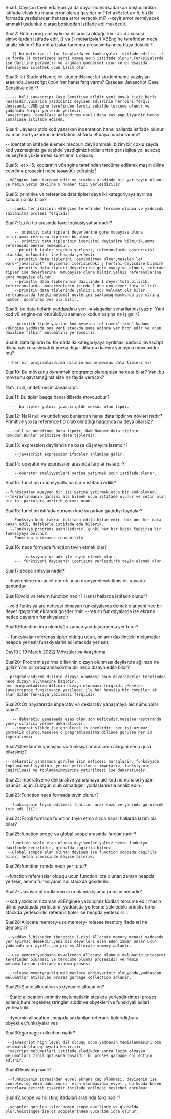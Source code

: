 Sual1: Dəyişən təyin edərkən ya da dəyər mənimsədərkən boşluqlardan istifadə etsək bu mənə error olaraq qayıdar mı? let a=5; let a= 5; bu iki formada yazılışlardan hansısa error verəcək mi?
    --xeyir error vermiyecek ammaki usdunluk olaraq bosluqdan istifade edilmekdedir.



Sual2:  Bütün proqramlaşdırma dillərində olduğu kimi Js-də xüsusi simvollardan istifadə edir. () və {} mötərizələri V8Engine tərəfindən necə analiz olunur? Bu mötərizələr tərcümə prosesində necə başa düşülür?

     --() bu moterize if for looplarda ve funksiyalar istifade edilir. if ve forda () moterizede serti yzmaq ucun istifade olunur.Funksiyalarda ise daxiline parametir ve arguman gondermek ucun ve en esasida funksiyani isletmek ucun lazim olur.



Sual3: let StudentName; let studentName; let studentname yazılışları arasında Javascript üçün hər hansı fərq varmı? Qısacası Javascript Case Sensitive dildir?

    ----- beli javascript Case Sensitive dildir.yeni boyuk kicik herfe hessasdir.yuxarida yazdiqiniz deyisen adlarinin her biri ferqli deyisendir.V8Engine terefinden ferqli sekilde tercume olunur ve yaddasda ferqli yerlerde yerlesir.
    Javascripde  camalCase adlandirma usulu daha cox populiyardir.Mende camalCase istifade edirem.



Sual4:  Javascriptdə kod yazarkən indentation hansı hallarda istifadə olunur və mən kod yazarkən indentation istifadə etməyə məcburammı?

  -- identation istifade elemek mecburi deyil ammaki bizim bir coxlu sayda kod yazmaqimiz gelecekde yazdiqimiz kodlar artan qarisiqliqa yol acacaq. ve seyfeni yuklenmesi suretlenmis olacaq.


Sual5: let x=5; kodlarının v8engine tərəfindən tərcümə edilərək maşın dilinə çevrilmə prosesini necə təsəvüür edirsiniz?

    --V8Engine kodu tercume edir ve stackda x adinda bir yer teyin olunur ve hemin yerin daxilne 5 number tipi yerlesdirilir.




Sual6:   primitive və reference data tipləri deyə iki kategoriyaya ayrılma səbəbi nə ola bilər?

      --cunki her ikisinin v8Engine terefinden tercume olunma ve yaddasda saxlanilma prosesi ferqlidir




Sual7:  bu iki tip arasında fərqli xüsusiyyətlər nədir?

        -- primitiv data tipleri deyerlerine gore muqayise oluna biler.amma referasn tiplerde bu olmur,
        -- primitiv data tiplerinin icerisini deyisdire bilmirik,amma referansda bunlar mumkundur.
        --primitib tipler stackda yerlesir, referanslarda gostericisi stackda, melumatin  ise heapda yerlesir.
        --primitiv data tiplerini  deyisdirmek olmur,meselen let word="javascript"  deyisenin icerisindeki j herfini deyisdire bilmirk
        --primitiv data tipleri deyerlerine gore muqayise olunur, referans tipler ise deyerlerine  mmuqayise oluna bilmir,yalniz referanslarina gore muqayise olunur.
        --primitiv dapa tipkerinnin daxilinde 1 deyer tuta bilirik, refereranslarda  moterezelerin icinde 1 den cox deyer tuta bilirik.
        --primitiv data tiplerinde yalniz 1 nov melumat ola biler, referanslarda ferqli melumat novlerini saxlamaq mumkundu ise string, number, undefined ves ola bilir,



Sual8:   bu data tiplərin yaddaşdakı yeri ilə əlaqədar senarilərinizi yazın. Yəni kod v8 enginə-nə ötürüldüyü zaman o kodun başına nə iş gəlir?

      -- primitib tipde yazilan kod meselen let name="ilkin" kodunu v8Engine yaddasda ona yeni stackda name adinda yer bron edir ve onun daxiline "ilkin" melumatini yerlesdirir.


Sual9:  data tiplərin bu formada iki kategoriyaya ayrılması sadəcə javascript dilinə xas xüsusiyyətdir yoxsa digər dillərdə də eyni yanaşma mövcuddur mu?

     --her bir pragramlasdirma dilinin ozune mexsus data tipleri var



Sual10:  Bu mövzunu öyrənmək proqramçı olaraq sizə nə qata bilər? Yəni bu mövzunu qavramağınız sizə nə fayda verəcək?




NaN, null, undefined in Javascript.

    

Sual11: Bu tiplər başqa hansı dillərdə mövcuddur?
 
    ----- bu tipler yalniz javascriptde mexsus olan tipdi.




Sual12: NaN null və undefined bunlardan hansı data tipdir və növləri nədir? Primitive yoxsa reference tip olub olmadığı haqqında nə deyə bilərsiz?

     ---null ve undefined data tipdir, NaN Number data tipinin novudur.Bunlar primitive data tiplerdir.


Sual13: expression deyiləndə nə başa düşməyim lazımdır?

        --javascript expression ifadeler anlamina gelir.

Sual14: operator və expression arasında fərqlər nələrdir?

        --operator emeliyyatlari yerine yetirmek ucun istifade olunur.



Sual15: function ümumiyyətlə nə üçün istifadə edilir?
 
    --funksiyalar mueyyen bir isi yerine yetirmek ucun bir kod blokudu.
    --tekrarlanmanin qarsini ala bilmek ucun istifade olunur ve cetin olan bir isi parcalara ayririb gormek ucun.



Sual15:  function istifadə etmənin kod yazarkən gətirdiyi faydalar?

      --Funksiya kodu təkrar istifadə edilə bilən edir. biz onu bir dəfə bəyan edib, dəfələrlə istifadə edə bilərik.
      --Funksiya proqramı asanlaşdırır, çünki hər bir kiçik tapşırıq bir funksiyaya bölünür.
      --Function increases readability.



Sual16:  necə formada function təyin etmək olar?

        --- funksiyani oz adi ile teyin elemek olur.
        --- funksiyani deyisenin icerisine yerlesdirib teyin elemek olur.



Sual17:scope anlayışı nədir? 

 --deyisenlere muraciet etmek ucun mueyyenlesdirilmis bir qayada-qanundur


Sual18:void və return function nədir? Hansı hallarda istifadə olunur?

  --void funksiyalara neticesi olmayan funksiyalarda demek olar,yeni hec bir deyer qaytarmir ekranda gosderirmir,
  --return funksiyalarda ise ekrana netice qaytaran funskiyalardir


Sual19:function icra olunduğu zaman yaddaşda necə yer tutur?

   -- funksiyalar referenas tipler olduqu ucun, onlarin daxilindeki melumatlar heapda yerlesir,funskiyalarin adi stackda yerlesir, 




   Day19 [ 19 March 2022]  Mövzular və Araşdırma

Sual20: Proqramlaşdırma dillərinin dizayn olunması deyiləndə ağlınıza nə gəlir? Yəni bir proqramlaşdırma dili necə dizayn edilə bilər?

    --proqramlasdirma dilinin dizayn olunmasi onun developerler terefinden nece dizayn olunmasina baqldir,
    her programladirma dilinin dizayn olunmasi ferqlidir,Meselen javascriptde funskiyanin yazilmasi ile her hansisa bir compiler c# olan dilde funksiya yazilmasi ferqlidir.



Sual20:Öz həyatınızda imperativ və deklarativ yanaşmaya aid nümunələr tapın?

       -- dekarativ yanasmada esas olan son neticedir,meselen restaranda yemey sifarisi vermek dekarativdir,
       --imperativlikde ise gorulecek is onemlidir, her isi ozumuz gormelik oluruq,meselen c pragramlasdirma dilinde gorulen her is imperativdir



Sual21:Deklarativ yanaşma və funksiyalar arasında əlaqəni necə qura bilərsiniz?

    -- dekarativ yanasmada gorulen isin neticesi maraqladir, funksiyada toplama emeliyyatinin yerine yetirilmesi imperativ, funksiyanin caqirilmasi ve toplamaninmyerine yetirilmesi ise dekarativdir,



Sual22:imperative və deklarative yanaşmaya aid kod nümunələri yazın özünüz üçün .Düzgün olub olmadığını yoldaşlarınızla analiz edin.



Sual23:Function necə formada təyin olunur?
   
     --funksiyanin teyin edilmesi function acar sozu ve yaninda gorulecek isin adi (){};



Sual24:Fərqli formada function təyin etmə sizcə hansı hallarda lazım ola bilər?

    


Sual25:function scope və global scope arasında fərqlər nədir?   

     --function scole elan olunan deyisenler yalniz hemin funksiya daxilinde kecirlidir, globalda caqirila bilmez.
     --Global scopda elan olunan deyisen ise function scopeda caqirila biler, hetda icerisinde deyise bilerik.


Sual26:function ramdə necə yer tutur?

  --function referanslar olduqu ucun function icra olunan zaman heapda yerlesir, amma funksiyanin adi stackda gosderilir.


 Sual27:Javascript kodlarının arxa planda işləmə prinsipi necədir?

  --kod yazdiqimiz zaman v8Enginee yazdiqimiz kodlari tercume edir masin diline yaddasda yerlesdirir.
  yaddasda yerlesme sekiledeki primitiv tipler stackda yerlesdirilir, referans tipler ise heapda yerlesdirilir.


 Sual28:Allocate memory-use memory- release memory ifadələri nə deməkdir?
     
     --yaddas 3 hisseden ibaretdir.1-cisi Allocate memory menasi yaddasda yer ayirmaq demekdir.yeni biz deyerleri elan eden zaman onlar ucun yaddasda yer ayrilir,bu proses Allocate memory adlanir.

     --use memory:yaddasda evvelceden Allocate olunmus melumatin interpret terefinden oxunmasi ve terdcume olunma prosesidir ve hemin melumatlardan istifade olunma prosesi

     --release memory:artiq melumatlara ehdiyyacimiz olmuyanda,yaddasdan melumatlar atilir,bu proses garbage collection adlanir.
    


Sual29:Static allocation vs dynamic allocation?

   --Static allocation-primitiv melumatlarin stcakda yerlesdirirlmesi prosesi adlanir,bura reqemler,stringler  aiddir.ve obyekleri ve funskiyali adlari yerlesdirilir.

   --dynamic allocation- heapda saxlanilan referans tipleridir,bura obyektler,funksiyalar ves 

Sual30:garbage collection nədir?

     --javascript high level dil olduqu ucun yaddasin temizlenmesini ozu avtomatik olaraq heyata kecirilir,
     jvascript melumatlari istifade eledikden sonra lazim olmayan melumatlari zibil qutusuna bosaldir.bu proses garbage collection adlanir.

Sual41:hoisting nədir?

     --funksiyanin icrasindan evvel ekrana cap olunmasi, deyisenin ise console.log edib daha sonra  elan olunmasidir,evvel , bu kodda bezen errorlara getirib cixardir.istifade edilmesi meslehet gorulmur

Sual42:scope və hoisting ifadələri arasında fərq nədir?

    --scopeler gorulen isler hemin scope daxilinde ve globalda  olur,hoistingde ise oz scopelerinden yuxaride icra olunur.


    

    

    








